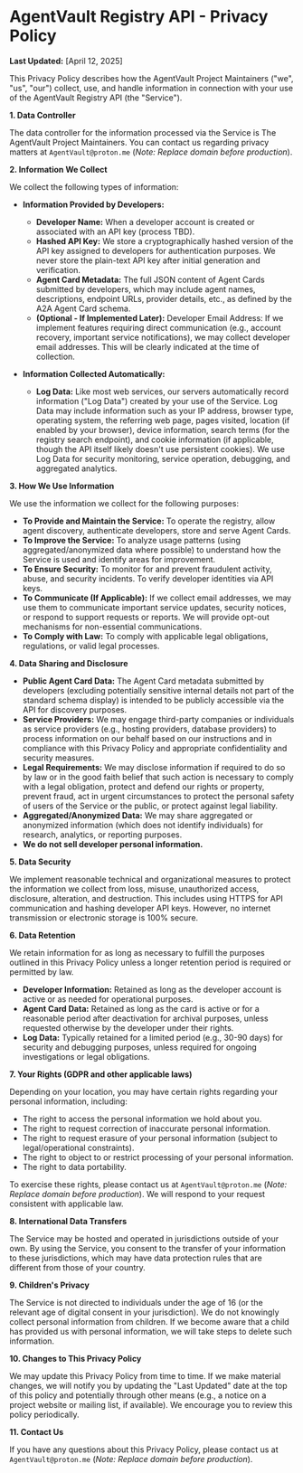 # AgentVault Registry API - Privacy Policy

**Last Updated:** [April 12, 2025]

This Privacy Policy describes how the AgentVault Project Maintainers ("we", "us", "our") collect, use, and handle information in connection with your use of the AgentVault Registry API (the "Service").

**1. Data Controller**

The data controller for the information processed via the Service is The AgentVault Project Maintainers. You can contact us regarding privacy matters at `AgentVault@proton.me` (*Note: Replace domain before production*).

**2. Information We Collect**

We collect the following types of information:

*   **Information Provided by Developers:**
    *   **Developer Name:** When a developer account is created or associated with an API key (process TBD).
    *   **Hashed API Key:** We store a cryptographically hashed version of the API key assigned to developers for authentication purposes. We never store the plain-text API key after initial generation and verification.
    *   **Agent Card Metadata:** The full JSON content of Agent Cards submitted by developers, which may include agent names, descriptions, endpoint URLs, provider details, etc., as defined by the A2A Agent Card schema.
    *   **(Optional - If Implemented Later):** Developer Email Address: If we implement features requiring direct communication (e.g., account recovery, important service notifications), we may collect developer email addresses. This will be clearly indicated at the time of collection.

*   **Information Collected Automatically:**
    *   **Log Data:** Like most web services, our servers automatically record information ("Log Data") created by your use of the Service. Log Data may include information such as your IP address, browser type, operating system, the referring web page, pages visited, location (if enabled by your browser), device information, search terms (for the registry search endpoint), and cookie information (if applicable, though the API itself likely doesn't use persistent cookies). We use Log Data for security monitoring, service operation, debugging, and aggregated analytics.

**3. How We Use Information**

We use the information we collect for the following purposes:

*   **To Provide and Maintain the Service:** To operate the registry, allow agent discovery, authenticate developers, store and serve Agent Cards.
*   **To Improve the Service:** To analyze usage patterns (using aggregated/anonymized data where possible) to understand how the Service is used and identify areas for improvement.
*   **To Ensure Security:** To monitor for and prevent fraudulent activity, abuse, and security incidents. To verify developer identities via API keys.
*   **To Communicate (If Applicable):** If we collect email addresses, we may use them to communicate important service updates, security notices, or respond to support requests or reports. We will provide opt-out mechanisms for non-essential communications.
*   **To Comply with Law:** To comply with applicable legal obligations, regulations, or valid legal processes.

**4. Data Sharing and Disclosure**

*   **Public Agent Card Data:** The Agent Card metadata submitted by developers (excluding potentially sensitive internal details not part of the standard schema display) is intended to be publicly accessible via the API for discovery purposes.
*   **Service Providers:** We may engage third-party companies or individuals as service providers (e.g., hosting providers, database providers) to process information on our behalf based on our instructions and in compliance with this Privacy Policy and appropriate confidentiality and security measures.
*   **Legal Requirements:** We may disclose information if required to do so by law or in the good faith belief that such action is necessary to comply with a legal obligation, protect and defend our rights or property, prevent fraud, act in urgent circumstances to protect the personal safety of users of the Service or the public, or protect against legal liability.
*   **Aggregated/Anonymized Data:** We may share aggregated or anonymized information (which does not identify individuals) for research, analytics, or reporting purposes.
*   **We do not sell developer personal information.**

**5. Data Security**

We implement reasonable technical and organizational measures to protect the information we collect from loss, misuse, unauthorized access, disclosure, alteration, and destruction. This includes using HTTPS for API communication and hashing developer API keys. However, no internet transmission or electronic storage is 100% secure.

**6. Data Retention**

We retain information for as long as necessary to fulfill the purposes outlined in this Privacy Policy unless a longer retention period is required or permitted by law.

*   **Developer Information:** Retained as long as the developer account is active or as needed for operational purposes.
*   **Agent Card Data:** Retained as long as the card is active or for a reasonable period after deactivation for archival purposes, unless requested otherwise by the developer under their rights.
*   **Log Data:** Typically retained for a limited period (e.g., 30-90 days) for security and debugging purposes, unless required for ongoing investigations or legal obligations.

**7. Your Rights (GDPR and other applicable laws)**

Depending on your location, you may have certain rights regarding your personal information, including:

*   The right to access the personal information we hold about you.
*   The right to request correction of inaccurate personal information.
*   The right to request erasure of your personal information (subject to legal/operational constraints).
*   The right to object to or restrict processing of your personal information.
*   The right to data portability.

To exercise these rights, please contact us at `AgentVault@proton.me` (*Note: Replace domain before production*). We will respond to your request consistent with applicable law.

**8. International Data Transfers**

The Service may be hosted and operated in jurisdictions outside of your own. By using the Service, you consent to the transfer of your information to these jurisdictions, which may have data protection rules that are different from those of your country.

**9. Children's Privacy**

The Service is not directed to individuals under the age of 16 (or the relevant age of digital consent in your jurisdiction). We do not knowingly collect personal information from children. If we become aware that a child has provided us with personal information, we will take steps to delete such information.

**10. Changes to This Privacy Policy**

We may update this Privacy Policy from time to time. If we make material changes, we will notify you by updating the "Last Updated" date at the top of this policy and potentially through other means (e.g., a notice on a project website or mailing list, if available). We encourage you to review this policy periodically.

**11. Contact Us**

If you have any questions about this Privacy Policy, please contact us at `AgentVault@proton.me` (*Note: Replace domain before production*).
